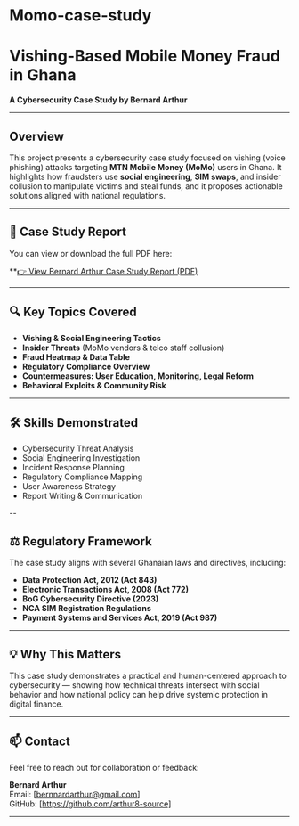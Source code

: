 # Momo-case-study

#  Vishing-Based Mobile Money Fraud in Ghana  
**A Cybersecurity Case Study by Bernard Arthur**

---

##  Overview

This project presents a cybersecurity case study focused on vishing (voice phishing) attacks targeting **MTN Mobile Money (MoMo)** users in Ghana. It highlights how fraudsters use **social engineering**, **SIM swaps**, and insider collusion to manipulate victims and steal funds, and it proposes actionable solutions aligned with national regulations.

---

## 📄 Case Study Report

You can view or download the full PDF here:

**[👉 View Bernard Arthur Case Study Report (PDF)](./Bernard%20Arthur%20Case%20Study%20Report%20.pdf)


---

## 🔍 Key Topics Covered

-   **Vishing & Social Engineering Tactics**  
-   **Insider Threats** (MoMo vendors & telco staff collusion)  
-   **Fraud Heatmap & Data Table**  
-   **Regulatory Compliance Overview**  
-   **Countermeasures: User Education, Monitoring, Legal Reform**  
-   **Behavioral Exploits & Community Risk**

---

## 🛠️ Skills Demonstrated

-   Cybersecurity Threat Analysis  
-   Social Engineering Investigation  
-   Incident Response Planning  
-   Regulatory Compliance Mapping  
-   User Awareness Strategy  
-   Report Writing & Communication

--

## ⚖️ Regulatory Framework

The case study aligns with several Ghanaian laws and directives, including:

- **Data Protection Act, 2012 (Act 843)**
- **Electronic Transactions Act, 2008 (Act 772)**
- **BoG Cybersecurity Directive (2023)**
- **NCA SIM Registration Regulations**
- **Payment Systems and Services Act, 2019 (Act 987)**

---

## 💡 Why This Matters

This case study demonstrates a practical and human-centered approach to cybersecurity — showing how technical threats intersect with social behavior and how national policy can help drive systemic protection in digital finance.

---

## 📫 Contact

Feel free to reach out for collaboration or feedback:

**Bernard Arthur**  
Email: [bernnardarthur@gmail.com]  
GitHub: [https://github.com/arthur8-source]  

---


